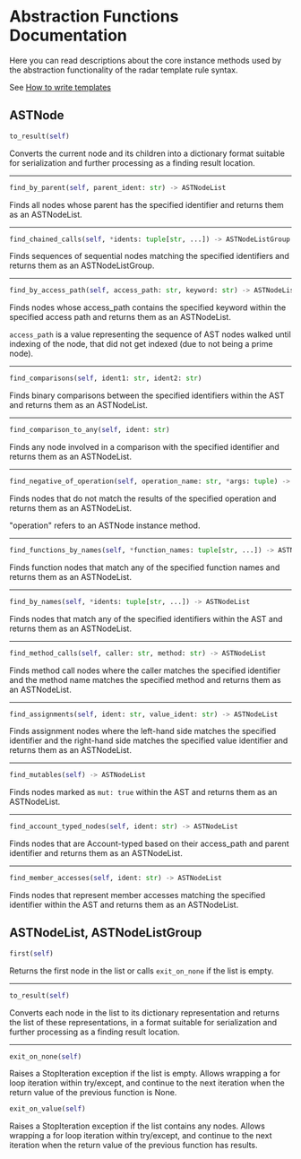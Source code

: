 # Abstraction Functions Documentation

Here you can read descriptions about the core instance methods used by the abstraction functionality of the radar template rule syntax.

See [How to write templates](https://github.com/Auditware/radar/wiki/How-to-Write-Templates) 

## ASTNode

```python
to_result(self)
```
Converts the current node and its children into a dictionary format suitable for serialization and further processing as a finding result location.

***

```python
find_by_parent(self, parent_ident: str) -> ASTNodeList
```
Finds all nodes whose parent has the specified identifier and returns them as an ASTNodeList.

***

```python
find_chained_calls(self, *idents: tuple[str, ...]) -> ASTNodeListGroup
```
Finds sequences of sequential nodes matching the specified identifiers and returns them as an ASTNodeListGroup.

***

```python
find_by_access_path(self, access_path: str, keyword: str) -> ASTNodeList
```
Finds nodes whose access_path contains the specified keyword within the specified access path and returns them as an ASTNodeList.

`access_path` is a value representing the sequence of AST nodes walked until indexing of the node, that did not get indexed (due to not being a prime node).

***

```python
find_comparisons(self, ident1: str, ident2: str)
```
Finds binary comparisons between the specified identifiers within the AST and returns them as an ASTNodeList.

***

```python
find_comparison_to_any(self, ident: str)
```
Finds any node involved in a comparison with the specified identifier and returns them as an ASTNodeList.

***

```python
find_negative_of_operation(self, operation_name: str, *args: tuple) -> ASTNodeList
```
Finds nodes that do not match the results of the specified operation and returns them as an ASTNodeList.

"operation" refers to an ASTNode instance method.

***

```python
find_functions_by_names(self, *function_names: tuple[str, ...]) -> ASTNodeList
```
Finds function nodes that match any of the specified function names and returns them as an ASTNodeList.

***

```python
find_by_names(self, *idents: tuple[str, ...]) -> ASTNodeList
```
Finds nodes that match any of the specified identifiers within the AST and returns them as an ASTNodeList.

***

```python
find_method_calls(self, caller: str, method: str) -> ASTNodeList
```
Finds method call nodes where the caller matches the specified identifier and the method name matches the specified method and returns them as an ASTNodeList.

***

```python
find_assignments(self, ident: str, value_ident: str) -> ASTNodeList
```
Finds assignment nodes where the left-hand side matches the specified identifier and the right-hand side matches the specified value identifier and returns them as an ASTNodeList.

***

```python
find_mutables(self) -> ASTNodeList
```
Finds nodes marked as `mut: true` within the AST and returns them as an ASTNodeList.

***

```python
find_account_typed_nodes(self, ident: str) -> ASTNodeList
```
Finds nodes that are Account-typed based on their access_path and parent identifier and returns them as an ASTNodeList.

***

```python
find_member_accesses(self, ident: str) -> ASTNodeList
```
Finds nodes that represent member accesses matching the specified identifier within the AST and returns them as an ASTNodeList.

## ASTNodeList, ASTNodeListGroup

```python
first(self)
```
Returns the first node in the list or calls `exit_on_none` if the list is empty.

***

```python
to_result(self)
```
Converts each node in the list to its dictionary representation and returns the list of these representations, in a format suitable for serialization and further processing as a finding result location.

***

```python
exit_on_none(self)
```
Raises a StopIteration exception if the list is empty. Allows wrapping a for loop iteration within try/except, and continue to the next iteration when the return value of the previous function is None.


```python
exit_on_value(self)
```
Raises a StopIteration exception if the list contains any nodes. Allows wrapping a for loop iteration within try/except, and continue to the next iteration when the return value of the previous function has results.